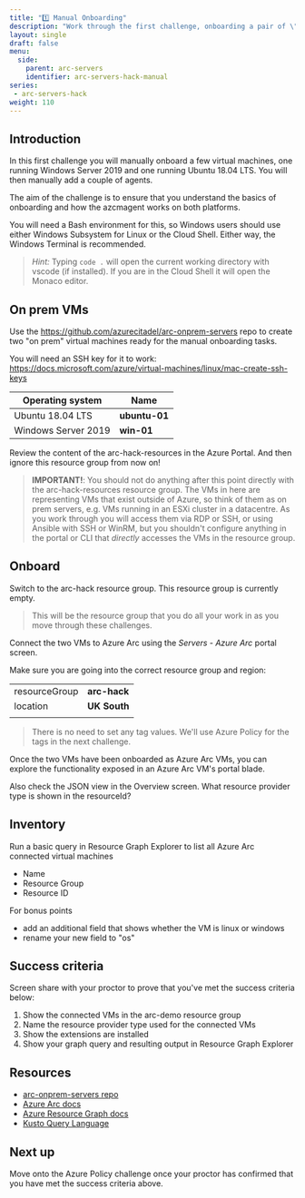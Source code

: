 ```yaml
---
title: "1️⃣ Manual Onboarding"
description: "Work through the first challenge, onboarding a pair of \"on prem\" machines into Azure and adding agents."
layout: single
draft: false
menu:
  side:
    parent: arc-servers
    identifier: arc-servers-hack-manual
series:
 - arc-servers-hack
weight: 110
---
```


## Introduction

In this first challenge you will manually onboard a few virtual machines, one running Windows Server 2019 and one running Ubuntu 18.04 LTS. You will then manually add a couple of agents.

The aim of the challenge is to ensure that you understand the basics of onboarding and how the azcmagent works on both platforms.

You will need a Bash environment for this, so Windows users should use either Windows Subsystem for Linux or the Cloud Shell. Either way, the Windows Terminal is recommended.

> _Hint:_ Typing `code .` will open the current working directory with vscode (if installed). If you are in the Cloud Shell it will open the Monaco editor.

## On prem VMs

Use the <https://github.com/azurecitadel/arc-onprem-servers> repo to create two "on prem" virtual machines ready for the manual onboarding tasks.

You will need an SSH key for it to work: <https://docs.microsoft.com/azure/virtual-machines/linux/mac-create-ssh-keys>

| Operating system | Name |
|---|---|
| Ubuntu 18.04 LTS | **ubuntu-01** |
| Windows Server 2019 | **win-01** |

Review the content of the arc-hack-resources in the Azure Portal. And then ignore this resource group from now on!

> **IMPORTANT!**: You should not do anything after this point directly with the arc-hack-resources resource group. The VMs in here are representing VMs that exist outside of Azure, so think of them as on prem servers, e.g. VMs running in an ESXi cluster in a datacentre. As you work through you will access them via RDP or SSH, or using Ansible with SSH or WinRM, but you shouldn't configure anything in the portal or CLI that _directly_ accesses the VMs in the resource group.

## Onboard

Switch to the arc-hack resource group. This resource group is currently empty.

> This will be the resource group that you do all your work in as you move through these challenges.

Connect the two VMs to Azure Arc using the _Servers - Azure Arc_ portal screen.

Make sure you are going into the correct resource group and region:

| | |
|---|---|
| resourceGroup | **arc-hack** |
| location | **UK South** |
| | |

> There is no need to set any tag values. We'll use Azure Policy for the tags in the next challenge.

Once the two VMs have been onboarded as Azure Arc VMs, you can explore the functionality exposed in an Azure Arc VM's portal blade.

Also check the JSON view in the Overview screen. What resource provider type is shown in the resourceId?

## Inventory

Run a basic query in Resource Graph Explorer to list all Azure Arc connected virtual machines

* Name
* Resource Group
* Resource ID

For bonus points

* add an additional field that shows whether the VM is linux or windows
* rename your new field to "os"

## Success criteria

Screen share with your proctor to prove that you've met the success criteria below:

1. Show the connected VMs in the arc-demo resource group
1. Name the resource provider type used for the connected VMs
1. Show the extensions are installed
1. Show your graph query and resulting output in Resource Graph Explorer

## Resources

* [arc-onprem-servers repo](https://github.com/azurecitadel/arc-onprem-servers)
* [Azure Arc docs](https://aka.ms/AzureArcDocs)
* [Azure Resource Graph docs](https://docs.microsoft.com/azure/governance/resource-graph/)
* [Kusto Query Language](https://docs.microsoft.com/azure/data-explorer/kusto/concepts/)

## Next up

Move onto the Azure Policy challenge once your proctor has confirmed that you have met the success criteria above.
